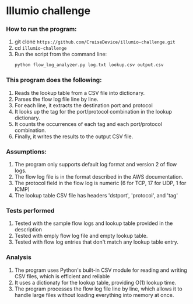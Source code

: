 # Illumio challenge

### How to run the program:
1. git clone `https://github.com/CruiseDevice/illumio-challenge.git`
2. cd `illumio-challenge`
3. Run the script from the command line:
    ```sh
    python flow_log_analyzer.py log.txt lookup.csv output.csv
    ```
### This program does the following:
1. Reads the lookup table from a CSV file into dictionary.
2. Parses the flow log file line by line.
3. For each line, it extracts the destination port and protocol
4. It looks up the tag for the port/protocol combination in the lookup dictionary.
5. It counts the occurrences of each tag and each port/protocol combination.
6. Finally, it writes the results to the output CSV file.

### Assumptions:
1. The program only supports default log format and version 2 of flow logs.
2. The flow log file is in the format described in the AWS documentation.
3. The protocol field in the flow log is numeric (6 for TCP, 17 for UDP, 1 for ICMP)
4. The lookup table CSV file has headers 'dstport', 'protocol', and 'tag'

### Tests performed
1. Tested with the sample flow logs and lookup table provided in the description
2. Tested with emply flow log file and empty lookup table.
3. Tested with flow log entries that don't match any lookup table entry.

### Analysis
1. The program uses Python's built-in CSV module for reading and writing CSV files, which is efficient and reliable
2. It uses a dictionaty for the lookup table, providing O(1) lookup time.
3. The program processes the flow log file line by line, which allows it to handle large files without loading everything into memory at once.

